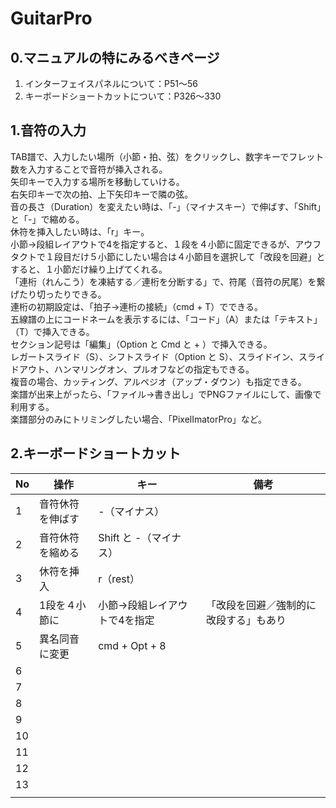 # GuitarPro
## 0.マニュアルの特にみるべきページ
1. インターフェイスパネルについて：P51～56
2. キーボードショートカットについて：P326～330

## 1.音符の入力
TAB譜で、入力したい場所（小節・拍、弦）をクリックし、数字キーでフレット数を入力することで音符が挿入される。  
矢印キーで入力する場所を移動していける。  
右矢印キーで次の拍、上下矢印キーで隣の弦。  
音の長さ（Duration）を変えたい時は、「-」（マイナスキー）で伸ばす、「Shift」と「-」で縮める。  
休符を挿入したい時は、「r」キー。  
小節→段組レイアウトで4を指定すると、１段を４小節に固定できるが、アウフタクトで１段目だけ５小節にしたい場合は４小節目を選択して「改段を回避」とすると、１小節だけ繰り上げてくれる。  
「連桁（れんこう）を凍結する／連桁を分断する」で、符尾（音符の尻尾）を繋げたり切ったりできる。  
連桁の初期設定は、「拍子→連桁の接続」（cmd + T）でできる。  
五線譜の上にコードネームを表示するには、「コード」（A）または「テキスト」（T）で挿入できる。  
セクション記号は「編集」（Option と Cmd と + ）で挿入できる。  
レガートスライド（S）、シフトスライド（Option と S）、スライドイン、スライドアウト、ハンマリングオン、プルオフなどの指定もできる。  
複音の場合、カッティング、アルペジオ（アップ・ダウン）も指定できる。  
楽譜が出来上がったら、「ファイル→書き出し」でPNGファイルにして、画像で利用する。  
楽譜部分のみにトリミングしたい場合、「PixelImatorPro」など。  
  
## 2.キーボードショートカット
|No|操作|キー|備考|
|--|--|--|--|
|1|音符休符を伸ばす|-（マイナス）||
|2|音符休符を縮める|Shift と -（マイナス）||
|3|休符を挿入|r（rest）||
|4|1段を４小節に|小節→段組レイアウトで4を指定|「改段を回避／強制的に改段する」もあり|
|5|異名同音に変更|cmd + Opt + 8||
|6||||
|7||||
|8||||
|9||||
|10||||
|11||||
|12||||
|13||||
|||||
